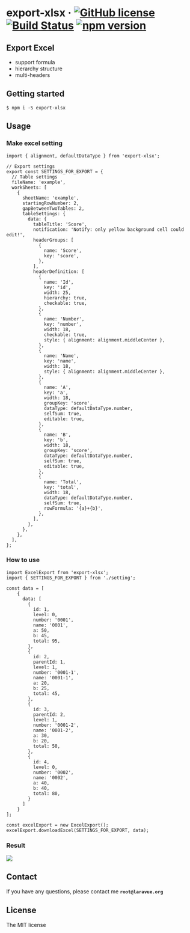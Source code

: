 # export-xlsx &middot; [![GitHub license](https://img.shields.io/badge/license-MIT-blue.svg)](https://github.com/zmecust/export-xlsx/blob/master/LICENCE) [![Build Status](https://travis-ci.org/zmecust/export-xlsx.svg)](https://travis-ci.org/zmecust/export-xlsx) [![npm version](https://badge.fury.io/js/export-xlsx.svg)](https://badge.fury.io/js/export-xlsx)

## Export Excel

- support formula
- hierarchy structure
- multi-headers


## Getting started

    $ npm i -S export-xlsx


## Usage

### Make excel setting

```
import { alignment, defaultDataType } from 'export-xlsx';

// Export settings
export const SETTINGS_FOR_EXPORT = {
  // Table settings
  fileName: 'example',
  workSheets: [
    {
      sheetName: 'example',
      startingRowNumber: 2,
      gapBetweenTwoTables: 2,
      tableSettings: {
        data: {
          tableTitle: 'Score',
          notification: 'Notify: only yellow background cell could edit!',
          headerGroups: [
            {
              name: 'Score',
              key: 'score',
            },
          ],
          headerDefinition: [
            {
              name: 'Id',
              key: 'id',
              width: 25,
              hierarchy: true,
              checkable: true,
            },
            {
              name: 'Number',
              key: 'number',
              width: 18,
              checkable: true,
              style: { alignment: alignment.middleCenter },
            },
            {
              name: 'Name',
              key: 'name',
              width: 18,
              style: { alignment: alignment.middleCenter },
            },
            {
              name: 'A',
              key: 'a',
              width: 18,
              groupKey: 'score',
              dataType: defaultDataType.number,
              selfSum: true,
              editable: true,
            },
            {
              name: 'B',
              key: 'b',
              width: 18,
              groupKey: 'score',
              dataType: defaultDataType.number,
              selfSum: true,
              editable: true,
            },
            {
              name: 'Total',
              key: 'total',
              width: 18,
              dataType: defaultDataType.number,
              selfSum: true,
              rowFormula: '{a}+{b}',
            },
          ],
        },
      },
    },
  ],
};
```

### How to use

```
import ExcelExport from 'export-xlsx';
import { SETTINGS_FOR_EXPORT } from './setting';

const data = [
    {
      data: [
        {
          id: 1,
          level: 0,
          number: '0001',
          name: '0001',
          a: 50,
          b: 45,
          total: 95,
        },
        {
          id: 2,
          parentId: 1,
          level: 1,
          number: '0001-1',
          name: '0001-1',
          a: 20,
          b: 25,
          total: 45,
        },
        {
          id: 3,
          parentId: 2,
          level: 1,
          number: '0001-2',
          name: '0001-2',
          a: 30,
          b: 20,
          total: 50,
        },
        {
          id: 4,
          level: 0,
          number: '0002',
          name: '0002',
          a: 40,
          b: 40,
          total: 80,
        }
      ]
    }
];

const excelExport = new ExcelExport();
excelExport.downloadExcel(SETTINGS_FOR_EXPORT, data);
```

### Result

![](https://note.laravue.org/images/note/20190901-201545-557.png)

## Contact

If you have any questions, please contact me **`root@laravue.org`**

## License
The MIT license
